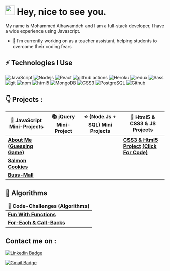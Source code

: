 <h1><img src="https://emojis.slackmojis.com/emojis/images/1531849430/4246/blob-sunglasses.gif?1531849430" width="30"/> Hey, nice to see you.</h1>

My name is Mohammed Alhawamdeh and I am a full-stack developer, I have a wide experience using Javascript.

- 🔭 I’m currently working on as a teacher assistant, helping students to overcome their coding fears


## ⚡ Technologies I Use


![JavaScript](https://img.shields.io/badge/-JavaScript-black?style=flat&logo=javascript)
<img alt="Nodejs" src="https://img.shields.io/badge/-Nodejs-43853d?style=flat&logo=Node.js&logoColor=white" />
<img alt="React" src="https://img.shields.io/badge/-React-45b8d8?style=flat&logo=react&logoColor=white" />
<img alt="github actions" src="https://img.shields.io/badge/-Github_Actions-2088FF?style=flat&logo=github-actions&logoColor=white" />
<img alt="Heroku" src="https://img.shields.io/badge/-Heroku-430098?style=flat&logo=heroku&logoColor=white" />
<img alt="redux" src="https://img.shields.io/badge/-Redux-764ABC?style=flat&logo=redux&logoColor=white" />
<img alt="Sass" src="https://img.shields.io/badge/-Sass-CC6699?style=flat&logo=sass&logoColor=white" />
<img alt="git" src="https://img.shields.io/badge/-Git-F05032?style=flat&logo=git&logoColor=white" />
<img alt="npm" src="https://img.shields.io/badge/-NPM-CB3837?style=flat&logo=npm&logoColor=white" />
<img alt="html5" src="https://img.shields.io/badge/-HTML5-E34F26?style=flat&logo=html5&logoColor=white" />
 <img alt="MongoDB" src="https://img.shields.io/badge/-MongoDB-13aa52?style=flat&logo=mongodb&logoColor=white" />
 <img alt="CSS3" src="https://img.shields.io/badge/-CSS3-1572B6?style=flat&logo=css3" />
 <img alt="PostgreSQL" src="https://img.shields.io/badge/-PostgreSQL-336791?style=flat&logo=postgresql" />
 <img alt="Github" src="https://img.shields.io/badge/-GitHub-181717?style=flat&logo=github" />
 
 
## 👇 Projects : 

	    
| <b>🎁 JavaScript Mini-Projects</b>  | <b>📚 jQuery Mini-Project</b> |<b>⭐ (Node.Js + SQL) Mini Projects</b>| <b>🙌 Html5 & CSS3 & JS Projects</b>
| ------------- | ------------- | ------------- | ------------- |
| <a href="https://github.com/MohammedAlhawamdeh/overview"><b>About Me (Guessing Game)</b></a>  |  | | <a href="https://mohammedalhawamdeh.github.io/CSS-HTML-Project/index.html"><b>CSS3 & Html5 Project</b></a> <a href="https://github.com/MohammedAlhawamdeh/CSS-HTML-Project"> <b>(Click For Code)</b></a>|  
| <a href="https://github.com/MohammedAlhawamdeh/salmon-cookies"><b>Salmon Cookies</b></a>  |   |
|<a href="https://github.com/MohammedAlhawamdeh/Buss-Mall"><b>Buss-Mall</b></a>|
    



## 🤔 Algorithms

<table>
  <thead align="center">
    <tr border: none;>
      <td><b>💪 Code-Challenges (Algorithms) </b></td>
   
 </tr>
  </thead>
  <tbody>
	    <td><a href="https://github.com/MohammedAlhawamdeh/amman-201d7/blob/master/class-05/lab-a/starter-code/app.js"><b>Fun With Functions</b></a></td>
   <tr>
	    <td><a href="https://github.com/MohammedAlhawamdeh/Algorithms/blob/forEach/code-challenges/challenges-01.test.js"><b>For-Each & Call-Backs</b></a></td>
    </tr>
  </tbody>
</table>

 ## Contact me on : 

 [![Linkedin Badge](https://img.shields.io/badge/-LinkedIn-blue?style=flat&logo=Linkedin&logoColor=white&link=https://www.linkedin.com/in/mohammad-hawamdeh-7a2415135/)](https://www.linkedin.com/in/mohammad-hawamdeh-7a2415135/)

 [![Gmail Badge](https://img.shields.io/badge/-Gmail-c14438?style=flat&logo=Gmail&logoColor=white&link=mailto:m.alhawamdeh@ltuc.com)](mailto:m.alhawamdeh@ltuc.com)

 

